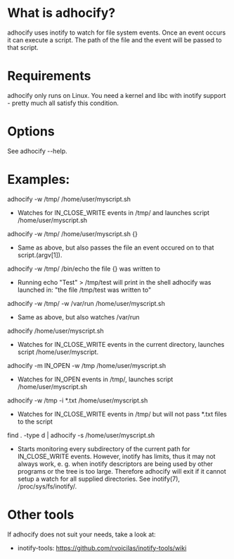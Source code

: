 What is adhocify?
=================

adhocify uses inotify to watch for file system events. Once an event 
occurs it can execute a script. The path of the file and the event 
will be passed to that script.
 
Requirements
============
adhocify only runs on Linux. You need a kernel and libc with inotify 
support - pretty much all satisfy this condition.

Options
=======
See adhocify --help.

Examples:
=========
adhocify -w /tmp/ /home/user/myscript.sh
    
  * Watches for IN\_CLOSE\_WRITE events in /tmp/ and  launches script /home/user/myscript.sh

adhocify -w /tmp/ /home/user/myscript.sh {}
	
  * Same as above, but also passes the file an event occured on to that script.(argv[1]).


adhocify -w /tmp/ /bin/echo the file {} was written to
	
  * Running echo "Test" > /tmp/test will print in the shell adhocify was launched in: "the file /tmp/test was written to"

adhocify -w /tmp/ -w /var/run /home/user/myscript.sh

  * Same as above, but also watches /var/run

adhocify /home/user/myscript.sh

  * Watches for IN\_CLOSE\_WRITE events in the current directory, launches script 
	/home/user/myscript.

adhocify -m IN\_OPEN -w /tmp /home/user/myscript.sh

  * Watches for IN\_OPEN events in /tmp/, launches script /home/user/myscript.sh

adhocify -w /tmp -i *.txt /home/user/myscript.sh

  * Watches for IN\_CLOSE\_WRITE events in /tmp/ but will not pass *.txt files to the script

find . -type d | adhocify -s /home/user/myscript.sh
  
  * Starts monitoring every subdirectory of the current path for IN\_CLOSE\_WRITE events. However, inotify has 
  limits, thus it may not always work, e. g. when inotify descriptors are being used by other programs or the tree is too large. Therefore adhocify will exit
  if it cannot setup a watch for all supplied directories. See inotify(7), /proc/sys/fs/inotify/.

Other tools
===========
If adhocify does not suit your needs, take a look at:
  * inotify-tools: https://github.com/rvoicilas/inotify-tools/wiki
